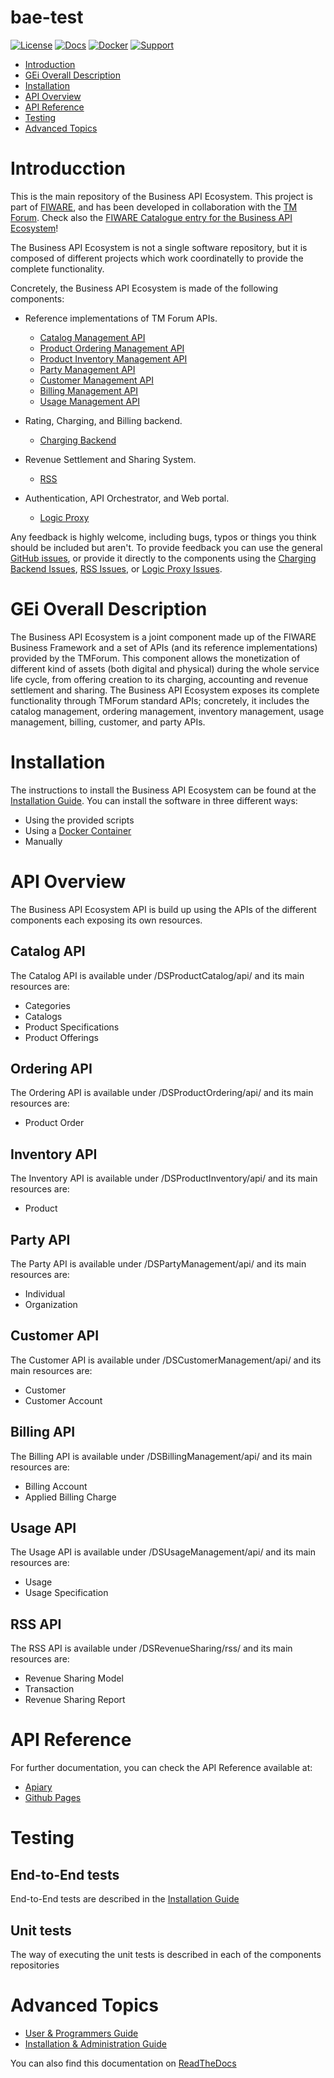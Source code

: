 # bae-test

[![License](https://img.shields.io/badge/license-AGPL%20v3-blue.svg?style=flat)](http://www.gnu.org/licenses/agpl.html) [![Docs](https://img.shields.io/badge/docs-latest-brightgreen.svg?style=flat)](http://bae-test.readthedocs.io/en/latest/) [![Docker](https://img.shields.io/docker/pulls/fiware/bae-test.svg)](https://hub.docker.com/r/fiware/bae-test) [![Support](https://img.shields.io/badge/support-askbot-yellowgreen.svg)](https://ask.fiware.org)

 * [Introduction](#introduction)
 * [GEi Overall Description](#gei-overall-description)
 * [Installation](#build-and-install)
 * [API Overview](#api-overview)
 * [API Reference](#api-reference)
 * [Testing](#testing)
 * [Advanced Topics](#advanced-topics)

# Introducction

This is the main repository of the Business API Ecosystem. This project is part of [FIWARE](https://www.fiware.org), and has been developed in 
collaboration with the [TM Forum](https://www.tmforum.org/). Check also the [FIWARE Catalogue entry for the Business API Ecosystem](https://catalogue.fiware.org/enablers/bae-test-biz-ecosystem-ri)!

The Business API Ecosystem is not a single software repository, but it is composed of different projects which work coordinatelly to provide the complete functionality.

Concretely, the Business API Ecosystem is made of the following components:

* Reference implementations of TM Forum APIs.
    * [Catalog Management API](https://github.com/FIWARE-TMForum/DSPRODUCTCATALOG2)
    * [Product Ordering Management API](https://github.com/FIWARE-TMForum/DSPRODUCTORDERING)
    * [Product Inventory Management API](https://github.com/FIWARE-TMForum/DSPRODUCTINVENTORY)
    * [Party Management API](https://github.com/FIWARE-TMForum/DSPARTYMANAGEMENT)
    * [Customer Management API](https://github.com/FIWARE-TMForum/DSCUSTOMER)
    * [Billing Management API](https://github.com/FIWARE-TMForum/DSBILLINGMANAGEMENT)
    * [Usage Management API](https://github.com/FIWARE-TMForum/DSUSAGEMANAGEMENT)

* Rating, Charging, and Billing backend.
    * [Charging Backend](https://github.com/FIWARE-TMForum/bae-charging-backend-test)

* Revenue Settlement and Sharing System.
    * [RSS](https://github.com/FIWARE-TMForum/bae-rss-test)

* Authentication, API Orchestrator, and Web portal.
    * [Logic Proxy](https://github.com/FIWARE-TMForum/bae-logic-proxy-test)

Any feedback is highly welcome, including bugs, typos or things you think should be included but aren't. To provide feedback you can use the 
general [GitHub issues](https://github.com/FIWARE-TMForum/bae-test/issues/new), or provide it directly to the components using the [Charging Backend Issues](https://github.com/FIWARE-TMForum/bae-charging-backend-test/issues/new), [RSS Issues](https://github.com/FIWARE-TMForum/bae-rss-test/issues/new), or [Logic Proxy Issues](https://github.com/FIWARE-TMForum/bae-logic-proxy-test/issues/new).

# GEi Overall Description

The Business API Ecosystem is a joint component made up of the FIWARE Business Framework and a set of APIs (and its reference implementations) provided by the TMForum. This component allows the monetization of different kind of assets (both digital and physical) during the whole service life cycle, from offering creation to its charging, accounting and revenue settlement and sharing. The Business API Ecosystem exposes its complete functionality through TMForum standard APIs; concretely, it includes the catalog management, ordering management, inventory management, usage management, billing, customer, and party APIs.

# Installation

The instructions to install the Business API Ecosystem can be found at the [Installation Guide](http://bae-test.readthedocs.io/en/latest/installation-administration-guide.html). You can install the software in three different ways:

* Using the provided scripts
* Using a [Docker Container](https://hub.docker.com/r/fiware/bae-test)
* Manually

# API Overview

The Business API Ecosystem API is build up using the APIs of the different components each exposing its own resources.

## Catalog API

The Catalog API is available under /DSProductCatalog/api/ and its main resources are:

* Categories
* Catalogs
* Product Specifications
* Product Offerings

## Ordering API

The Ordering API is available under /DSProductOrdering/api/ and its main resources are:

* Product Order

## Inventory API

The Inventory API is available under /DSProductInventory/api/ and its main resources are:

* Product

## Party API

The Party API is available under /DSPartyManagement/api/ and its main resources are:

* Individual
* Organization

## Customer API

The Customer API is available under /DSCustomerManagement/api/ and its main resources are:

* Customer
* Customer Account

## Billing API

The Billing API is available under /DSBillingManagement/api/ and its main resources are:

* Billing Account
* Applied Billing Charge

## Usage API

The Usage API is available under /DSUsageManagement/api/ and its main resources are:

* Usage
* Usage Specification

## RSS API

The RSS API is available under /DSRevenueSharing/rss/ and its main resources are:

* Revenue Sharing Model
* Transaction
* Revenue Sharing Report

# API Reference

For further documentation, you can check the API Reference available at:

* [Apiary](http://docs.fiwaretmfbizecosystem.apiary.io) 
* [Github Pages](https://fiware-tmforum.github.io/bae-test/)

# Testing

## End-to-End tests

End-to-End tests are described in the [Installation Guide](http://bae-test.readthedocs.io/en/latest/installation-administration-guide.html#end-to-end-testing)

## Unit tests

The way of executing the unit tests is described in each of the components repositories

# Advanced Topics

* [User & Programmers Guide](doc/user-programmer-guide.rst)
* [Installation & Administration Guide](doc/installation-administration-guide.rst)

You can also find this documentation on [ReadTheDocs](http://bae-test.readthedocs.io)
